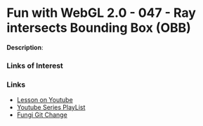 # Fun with WebGL 2.0 - 047 - Ray intersects Bounding Box (OBB)
**Description**:


### Links of Interest

### Links
* [Lesson on Youtube](https://youtu.be/KEl-o2VJA_Y)
* [Youtube Series PlayList](https://www.youtube.com/playlist?list=PLMinhigDWz6emRKVkVIEAaePW7vtIkaIF)
* [Fungi Git Change]()
